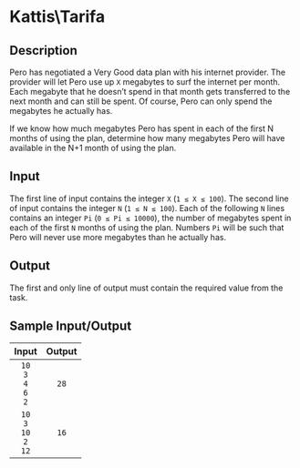 # Kattis\Tarifa

## Description

Pero has negotiated a Very Good data plan with his internet provider. The provider will let Pero use up `X` megabytes to surf the internet per month. Each megabyte that he doesn’t spend in that month gets transferred to the next month and can still be spent. Of course, Pero can only spend the megabytes he actually has.

If we know how much megabytes Pero has spent in each of the first N months of using the plan, determine how many megabytes Pero will have available in the N+1 month of using the plan.

## Input

The first line of input contains the integer `X` (`1 ≤ X ≤ 100`). The second line of input contains the integer `N` (`1 ≤ N ≤ 100`). Each of the following `N` lines contains an integer `Pi` (`0 ≤ Pi ≤ 10000`), the number of megabytes spent in each of the first `N` months of using the plan. Numbers `Pi` will be such that Pero will never use more megabytes than he actually has.

## Output

The first and only line of output must contain the required value from the task.

## Sample Input/Output

| Input                              | Output|
|:----------------------------------:|:-----:|
| `10`<br>`3`<br>`4`<br>`6`<br>`2`   |  `28` |
| `10`<br>`3`<br>`10`<br>`2`<br>`12` |  `16` |
